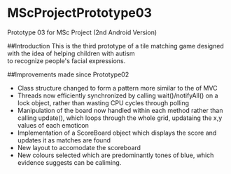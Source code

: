 # MScProjectPrototype03
Prototype 03 for MSc Project (2nd Android Version)

##Introduction
This is the third prototype of a tile matching game designed with the idea of helping children with autism  
to recognize people's facial expressions.

##Improvements made since Prototype02
* Class structure changed to form a pattern more similar to the of MVC
* Threads now efficiently synchronized by calling wait()/notifyAll() on a lock object, rather than wasting
CPU cycles through polling
* Manipulation of the board now handled within each method rather than calling update(), which loops through
the whole grid, updataing the x,y values of each emoticon
* Implementation of a ScoreBoard object which displays the score and updates it as matches are found
* New layout to accomodate the scoreboard
* New colours selected which are predominantly tones of blue, which evidence suggests can be caliming. 




